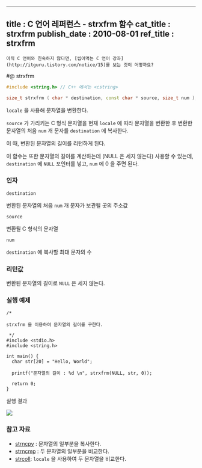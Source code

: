 ----------------
title : C 언어 레퍼런스 - strxfrm 함수
cat_title :  strxfrm
publish_date : 2010-08-01
ref_title : strxfrm
--------------



```warning
아직 C 언어와 친숙하지 않다면, [씹어먹는 C 언어 강좌](http://itguru.tistory.com/notice/15)를 보는 것이 어떻까요?

```

#@ strxfrm

```cpp
#include <string.h> // C++ 에서는 <cstring>

size_t strxfrm ( char * destination, const char * source, size_t num );
```


`locale` 을 사용해 문자열을 변환한다.

`source` 가 가리키는 C 형식 문자열을 현재 `locale` 에 따라 문자열을 변환한 후 변환한 문자열의 처음 `num` 개 문자를 `destination` 에 복사한다.

이 때, 변환된 문자열의 길이를 리턴하게 된다.

이 함수는 또한 문자열의 길이를 계산하는데 (NULL 은 세지 않는다) 사용할 수 있는데, `destination` 에 `NULL` 포인터를 넣고, `num` 에 0 을 주면 된다.



###  인자


`destination`

변환된 문자열의 처음 `num` 개 문자가 보관될 곳의 주소값

`source`

변환될 C 형식의 문자열

`num`

`destination` 에 복사할 최대 문자의 수



###  리턴값




변환된 문자열의 길이로 `NULL` 은 세지 않는다.



###  실행 예제


```cpp-formatted
/*

strxfrm 을 이용하여 문자열의 길이를 구한다.

 */
#include <stdio.h>
#include <string.h>

int main() {
  char str[20] = "Hello, World";

  printf("문자열의 길이 : %d \n", strxfrm(NULL, str, 0));

  return 0;
}
```


실행 결과


![](http://img1.daumcdn.net/thumb/R1920x0/?fname=http%3A%2F%2Fcfile9.uf.tistory.com%2Fimage%2F186A6F1C4C54E5888668F1)




###  참고 자료

*  [strncpy](http://itguru.tistory.com/80)  :  문자열의 일부분을 복사한다.
*  [strncmp](http://itguru.tistory.com/90)  :  두 문자열의 일부분을 비교한다.
*  [strcoll](http://itguru.tistory.com/86):  `locale` 을 사용하여 두 문자열을 비교한다.